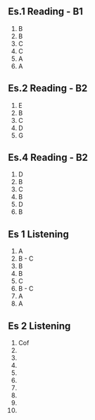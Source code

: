 ## Es.1 Reading - B1

1. B
2. B
3. C
4. C
5. A 
6. A

## Es.2 Reading - B2
1. E
2. B
3. C
4. D
5. G

## Es.4 Reading - B2	

1. D
2. B
3. C 
4. B 
5. D
6. B


## Es 1 Listening
1. A
2. B - C
3. B 
4. B
5. C
6. B - C
7. A 
8. A 

## Es 2 Listening
1. Cof
2.  
3.  
4.  
5.  
6.  
7.  
8.  
9.  
10.  
<!--stackedit_data:
eyJoaXN0b3J5IjpbLTEzMzY4NzI1OTEsLTExNjg3ODc0NTQsLT
g2OTI0MDY0NiwtNDU5Mzg4MzM0LC03OTUxNTA0NTYsNTUzNDYz
NDgyLC0xMTYxMTExMzg2LC02MDA5MzkxMzEsLTk4ODE5ODI0My
w3OTM3OTI2MDRdfQ==
-->